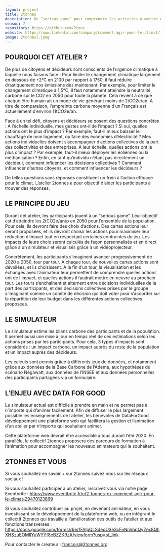 ```yaml
---
layout: project
title: 2tonnes
description: Un “serious game” pour comprendre les activités à mettre en place pour limiter le changement climatique
season: 7
repository: https://github.com/2tons
website: https://www.linkedin.com/company/comment-agir-pour-le-climat/ 
image: 2tonnes3.jpeg
---
```


## POURQUOI CET ATELIER ?
De plus de citoyens et décideurs sont conscients de l’urgence climatique à laquelle nous faisons face : Pour limiter le changement climatique largement en dessous de +2°C en 2100 par rapport à 1750, il faut réduire drastiquement nos émissions dès maintenant.
Par exemple, pour limiter le changement climatique à 1,5°C, il faut notamment atteindre la neutralité carbone sur le CO2 en 2050 pour toute la planète. Cela revient à ce que chaque être humain ait un mode de vie générant moins de 2tCO2e/an. A titre de comparaison, l’empreinte carbone moyenne d’un Français est actuellement d’environ 11tCO2e/an.

Face à un tel défi, citoyens et décideurs se posent des questions concrètes : A l’échelle individuelle, mes gestes ont-il de l’impact ? Si oui, quelles actions ont le plus d’impact ? Par exemple, faut-il mieux baisser le chauffage de mon logement, ou faire des économies d’électricité ? Mes actions individuelles doivent s’accompagner d’actions collectives de la part des collectivités et des entreprises. A leur échelle, quelles actions ont le plus d’impact ? Par exemple, faut-il mieux déployer les éoliennes ou la méthanisation ? Enfin, en tant qu’individu n’étant pas directement un décideur, comment influencer les décisions collectives ? Comment influencer d’autres citoyens, et comment influencer les décideurs ?

De telles questions sans réponses constituent un frein à l’action efficace pour le climat. L’atelier 2tonnes a pour objectif d’aider les participants à trouver des réponses. 

## LE PRINCIPE DU JEU
Durant cet atelier, les participants jouent à un “serious game”. Leur objectif est d’atteindre les 2tCO2e/an/p en 2050 pour l’ensemble de la population. Pour cela, ils devront faire des choix d’actions. Des cartes actions leur seront proposées, et ils devront choisir les actions pour maximiser leur réduction d’impact tout en respectant certaines contraintes du jeu. Les impacts de leurs choix seront calculés de façon personnalisés et en direct grâce à un simulateur et visualisés grâce à un vidéoprojecteur.

Concrètement, les participants s’imaginent avancer progressivement de 2020 à 2050, tour par tour. A chaque tour, de nouvelles cartes actions sont dévoilées, et ils choisissent. A la fin d’un tour, la visualisation et les échanges avec l’animateur leur permettent de comprendre quelles actions ont de l’impact, et quelles actions il faudrait mettre en oeuvre au prochain tour.
Les tours s’enchaînent et alternent entre décisions individuelles de la part des participants, et des décisions collectives prises par le groupe s’imaginant comme un comité de décision qui doit voter pour s’accorder sur la répartition de leur budget dans les différentes actions collectives proposées.

## LE SIMULATEUR
Le simulateur estime les bilans carbone des participants et de la population. Il permet aussi une mise à jour en temps réel de ces estimations selon les actions prises par les participants. Pour cela, 3 types d’impacts sont considérés : un impact carbone, un impact auprès du reste de la population et un impact auprès des décideurs.

Les calculs sont permis grâce à différents jeux de données, et notamment grâce aux données de la Base Carbone de l’Ademe, aux hypothèses du scénario Négawatt, aux données de l’INSEE et aux données personnelles des participants partagées via un formulaire.

## L’ENJEU AVEC DATA FOR GOOD
Le simulateur actuel est difficile à prendre en main et ne permet pas à n’importe qui d’animer facilement. Afin de diffuser le plus largement possible les enseignements de l’atelier, les bénévoles de DataForGood développement une plateforme web qui facilitera la gestion et l’animation d’un atelier par n’importe qui souhaitant animer.

Cette plateforme web devrait être accessible à tous durant l’été 2020. En parallèle, le collectif 2tonnes proposera des parcours de formation à l’animation pour accompagner les nouveaux animateurs qui le souhaitent.

## 2TONNES ET VOUS
Si vous souhaitez en savoir + sur 2tonnes suivez nous sur les réseaux sociaux !

Si vous souhaitez participer à un atelier, inscrivez vous via notre page Eventbrite : https://www.eventbrite.fr/o/2-tonnes-ex-comment-agir-pour-le-climat-29470123869

Si vous souhaitez contribuer au projet, en devenant animateur, en vous investissant se le développement de la plateforme web, ou en intégrant le collectif 2tonnes qui travaille à l’amélioration des outils de l’atelier et aux fonctions transverses : https://docs.google.com/forms/d/e/1FAIpQLSdedU3e3cFnNnVqpQyZex8QhXHSzuEOMllYuWYYf8eBZZK9zA/viewform?usp=sf_link

Pour contacter le créateur : francois@2tonnes.org
